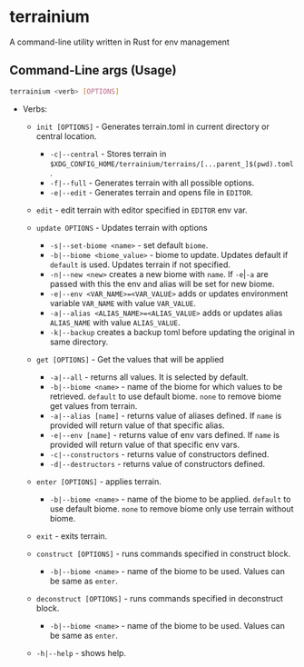 # terrainium

A command-line utility written in Rust for env management

## Command-Line args (Usage)

```sh
terrainium <verb> [OPTIONS]
```

- Verbs:

  - `init [OPTIONS]` - Generates terrain.toml in current directory or
    central location.

    - `-c|--central` - Stores terrain in `$XDG_CONFIG_HOME/terrainium/terrains/[...parent_]$(pwd).toml`.
    - `-f|--full` - Generates terrain with all possible options.
    - `-e|--edit` - Generates terrain and opens file in `EDITOR`.

  - `edit` - edit terrain with editor specified in `EDITOR` env var.

  - `update OPTIONS` - Updates terrain with options

    - `-s|--set-biome <name>` - set default `biome`.
    - `-b|--biome <biome_value>` - biome to update. Updates default if `default`
      is used. Updates terrain if not specified.
    - `-n|--new <new>` creates a new biome with `name`. If `-e`|`-a` are passed with
      this the env and alias will be set for new biome.
    - `-e|--env <VAR_NAME>=<VAR_VALUE>` adds or updates environment variable `VAR_NAME`
      with value `VAR_VALUE`.
    - `-a|--alias <ALIAS_NAME>=<ALIAS_VALUE>` adds or updates alias `ALIAS_NAME`
      with value `ALIAS_VALUE`.
    - `-k|--backup` creates a backup toml before updating the original in same directory.

  - `get [OPTIONS]` - Get the values that will be applied

    - `-a|--all` - returns all values. It is selected by default.
    - `-b|--biome <name>` - name of the biome for which values to be retrieved.
      `default` to use default biome. `none` to remove biome get values from terrain.
    - `-a|--alias [name]` - returns value of aliases defined. If `name` is provided
      will return value of that specific alias.
    - `-e|--env [name]` - returns value of env vars defined. If `name` is provided
      will return value of that specific env vars.
    - `-c|--constructors` - returns value of constructors defined.
    - `-d|--destructors` - returns value of constructors defined.

  - `enter [OPTIONS]` - applies terrain.

    - `-b|--biome <name>` - name of the biome to be applied. `default` to use
      default biome. `none` to remove biome only use terrain without biome.

  - `exit` - exits terrain.

  - `construct [OPTIONS]` - runs commands specified in construct block.

    - `-b|--biome <name>` - name of the biome to be used. Values can be same as `enter`.

  - `deconstruct [OPTIONS]` - runs commands specified in deconstruct block.

    - `-b|--biome <name>` - name of the biome to be used. Values can be same as `enter`.

  - `-h|--help` - shows help.
